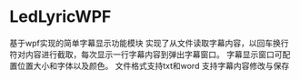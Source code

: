 # LedLyricWPF
基于wpf实现的简单字幕显示功能模块
实现了从文件读取字幕内容，以回车换行符对内容进行截取，每次显示一行字幕内容到弹出字幕窗口。
字幕显示窗口可配置位置大小和字体以及颜色。
文件格式支持txt和word
支持字幕内容修改与保存

